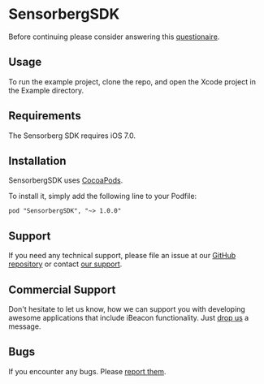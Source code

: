 # SensorbergSDK

Before continuing please consider answering this [questionaire](https://docs.google.com/a/sensorberg.com/forms/d/1EvQFPimFyLQBzoWtGNr83Iovx0T6UlnLJqTur5Tz8Kw/viewform).

## Usage

To run the example project, clone the repo, and open the Xcode project in the Example directory.

## Requirements

The Sensorberg SDK requires iOS 7.0.

## Installation

SensorbergSDK uses [CocoaPods](http://cocoapods.org).

To install it, simply add the following line to your Podfile:

    pod "SensorbergSDK", "~> 1.0.0"

## Support

If you need any technical support, please file an issue at our [GitHub repository](https://github.com/sensorberg-dev/ios-sdk/issues/new) or contact [our support](https://sensorberg.zendesk.com/hc/en-us/requests/new).

## Commercial Support

Don't hesitate to let us know, how we can support you with developing awesome applications that include iBeacon functionality. Just [drop us](mailto:support@sensorberg.com) a message.

## Bugs

If you encounter any bugs. Please [report them](https://github.com/sensorberg-dev/ios-sdk/issues).
